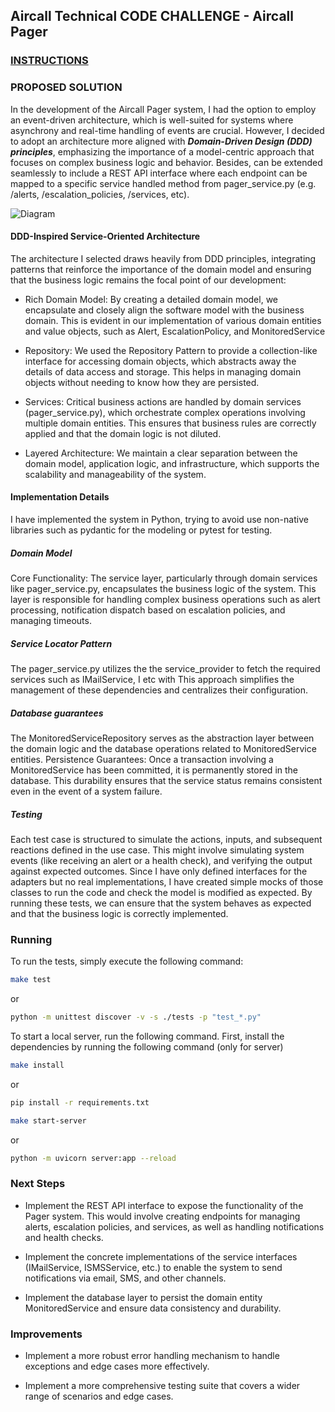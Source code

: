 ## Aircall Technical CODE CHALLENGE - Aircall Pager

### [INSTRUCTIONS](CHALLENGE.md)

### PROPOSED SOLUTION

In the development of the Aircall Pager system, I had the option to employ an event-driven architecture, which is well-suited for systems where asynchrony and real-time handling of events are crucial. 
However, I decided to adopt an architecture more aligned with ***Domain-Driven Design (DDD) principles***, emphasizing the importance of a model-centric approach that focuses on complex business logic and behavior. Besides, can be extended seamlessly to include a REST API interface where each endpoint can be mapped to a specific service handled method from pager_service.py (e.g. /alerts, /escalation_policies, /services, etc).

![Diagram](/docs/solution_schema.png)


#### DDD-Inspired Service-Oriented Architecture

The architecture I selected draws heavily from DDD principles, integrating patterns that reinforce the importance of the domain model and ensuring that the business logic remains the focal point of our development:

- Rich Domain Model: By creating a detailed domain model, we encapsulate and closely align the software model with the business domain. This is evident in our implementation of various domain entities and value objects, such as Alert, EscalationPolicy, and MonitoredService

- Repository: We used the Repository Pattern to provide a collection-like interface for accessing domain objects, which abstracts away the details of data access and storage. This helps in managing domain objects without needing to know how they are persisted.

- Services: Critical business actions are handled by domain services (pager_service.py), which orchestrate complex operations involving multiple domain entities. This ensures that business rules are correctly applied and that the domain logic is not diluted.

- Layered Architecture: We maintain a clear separation between the domain model, application logic, and infrastructure, which supports the scalability and manageability of the system.



#### Implementation Details
I have implemented the system in Python, trying to avoid use non-native libraries such as pydantic for the modeling or pytest for testing.


##### Domain Model
Core Functionality: The service layer, particularly through domain services like pager_service.py, encapsulates the business logic of the system. This layer is responsible for handling complex business operations such as alert processing, notification dispatch based on escalation policies, and managing timeouts.

##### Service Locator Pattern

The pager_service.py utilizes the the service_provider to fetch the required services such as IMailService, I etc with This approach simplifies the management of these dependencies and centralizes their configuration.


##### Database guarantees

The MonitoredServiceRepository serves as the abstraction layer between the domain logic and the database operations related to MonitoredService entities.
Persistence Guarantees: Once a transaction involving a MonitoredService has been committed, it is permanently stored in the database. This durability ensures 
that the service status remains consistent even in the event of a system failure.


##### Testing
Each test case is structured to simulate the actions, inputs, and subsequent reactions defined in the use case. This might involve simulating system events (like receiving an alert or a health check), and verifying the output against expected outcomes.
Since I have only defined interfaces for the adapters but no real implementations, I have created simple mocks of those classes to run the code and check the model is modified as expected.
By running these tests, we can ensure that the system behaves as expected and that the business logic is correctly implemented.


### Running

To run the tests, simply execute the following command:

```bash
make test
```
or
```bash
python -m unittest discover -v -s ./tests -p "test_*.py"
```


To start a local server, run the following command.
First, install the dependencies by running the following command (only for server)

```bash
make install
```
or
```bash
pip install -r requirements.txt
```


```bash
make start-server
```
or 
```bash
python -m uvicorn server:app --reload
```




### Next Steps

- Implement the REST API interface to expose the functionality of the Pager system. This would involve creating endpoints for managing alerts, escalation policies, and services, as well as handling notifications and health checks.

- Implement the concrete implementations of the service interfaces (IMailService, ISMSService, etc.) to enable the system to send notifications via email, SMS, and other channels.

- Implement the database layer to persist the domain entity MonitoredService and ensure data consistency and durability.


### Improvements

- Implement a more robust error handling mechanism to handle exceptions and edge cases more effectively.

- Implement a more comprehensive testing suite that covers a wider range of scenarios and edge cases.

